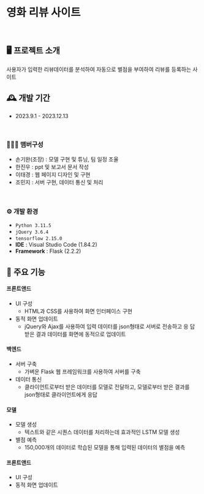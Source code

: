 # 영화 리뷰 사이트
<br/>

## 🖥️ 프로젝트 소개
사용자가 입력한 리뷰데이터를 분석하여 자동으로 별점을 부여하여 리뷰를 등록하는 사이트
<br/>

## 🕰️ 개발 기간
* 2023.9.1 - 2023.12.13
<br/>

### 🧑‍🤝‍🧑 맴버구성
 - 손기완(조장) : 모델 구현 및 튜닝, 팀 일정 조율
 - 한진우 : ppt 및 보고서 문서 작성
 - 이태경 : 웹 페이지 디자인 및 구현
 - 조민지 : 서버 구현, 데이터 통신 및 처리
<br/>

### ⚙️ 개발 환경
- `Python 3.11.5`
- `jQuery 3.6.4`
- `tensorflow 2.15.0`
- **IDE** : Visual Studio Code (1.84.2)
- **Framework** : Flask (2.2.2)


## 📌 주요 기능
#### 프론트앤드
* UI 구성
  * HTML과 CSS를 사용하여 화면 인터페이스 구현
* 동적 화면 업데이트
  * jQuery와 Ajax를 사용하여 입력 데이터를 json형태로 서버로 전송하고 응
답받은 결과 데이터를 화면에 동적으로 업데이트

#### 백엔드
* 서버 구축
  * 가벼운 Flask 웹 프레임워크를 사용하여 서버를 구축
* 데이터 통신
  * 클라이언트로부터 받은 데이터를 모델로 전달하고, 모델로부터 받은 결과를
json형태로 클라이언트에게 응답

#### 모델
* 모델 생성
  * 텍스트와 같은 시퀀스 데이터를 처리하는데 효과적인 LSTM 모델 생성
* 별점 예측
  * 150,000개의 데이터로 학습된 모델을 통해 입력된 데이터의 별점을 예측
    
#### 프론트앤드
* UI 구성
* 동적 화면 업데이트


